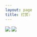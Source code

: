```yaml
---
layout: page
title: 打赏: 
---
```

![](https://i.loli.net/2018/10/26/5bd2a7d9c2f17.jpg)
![](https://i.loli.net/2018/10/26/5bd2a7d293036.png)